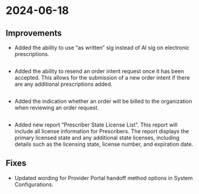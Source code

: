 # 2024-06-18

## **Improvements**

* Added the ability to use “as written” sig instead of AI sig on electronic prescriptions.

<figure><img src="../.gitbook/assets/Screenshot 2024-06-18 at 3.29.45 PM.png" alt=""><figcaption></figcaption></figure>

* Added the ability to resend an order intent request once it has been accepted. This allows for the submission of a new order intent if there are any additional prescriptions added.

<figure><img src="../.gitbook/assets/Screenshot 2024-06-18 at 4.50.20 PM.png" alt=""><figcaption></figcaption></figure>

* Added the indication whether an order will be billed to the organization when reviewing an order request.

<figure><img src="../.gitbook/assets/Screenshot 2024-06-18 at 4.30.22 PM.png" alt=""><figcaption></figcaption></figure>

* Added new report “Prescriber State License List”. This report will include all license information for Prescribers. The report displays the primary licensed state and any additional state licenses, including details such as the licensing state, license number, and expiration date.

## Fixes

* Updated wording for Provider Portal handoff method options in System Configurations.&#x20;
